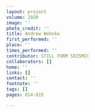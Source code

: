 ```yaml
---
layout: project
volume: 2020
image: ''
photo_credit: ''
title: Andrew Wehnke
first_performed: ''
place: ''
times_performed: ''
contributor: STILL FORM SEISMIC
collaborators: []
home: ''
links: []
contact: ''
footnote: ''
tags: []
pages: 814-815

---
```




